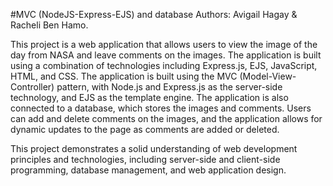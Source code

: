 #MVC (NodeJS-Express-EJS) and database
Authors: Avigail Hagay & Racheli Ben Hamo.

This project is a web application that allows users to view the image of the day from NASA and leave comments on the images. 
The application is built using a combination of technologies including Express.js, EJS, JavaScript, HTML, and CSS. 
The application is built using the MVC (Model-View-Controller) pattern, with Node.js and Express.js as the server-side technology, and EJS as the template engine. 
The application is also connected to a database, which stores the images and comments. Users can add and delete comments on the images, and the application allows for dynamic updates to the page as comments are added or deleted. 

This project demonstrates a solid understanding of web development principles and technologies, including server-side and client-side programming, database management, and web application design.

